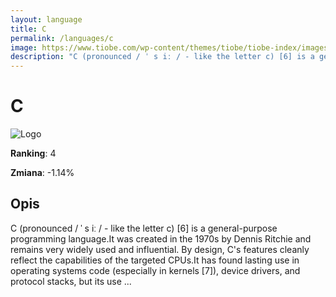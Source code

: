 ```yaml
---
layout: language
title: C
permalink: /languages/c
image: https://www.tiobe.com/wp-content/themes/tiobe/tiobe-index/images/C.png
description: "C (pronounced / ˈ s iː / - like the letter c) [6] is a general-purpose programming language.It was created in the 1970s by Dennis Ritchie and remains very widely used and influential. By design, C's features cleanly reflect the capabilities of the targeted CPUs.It has found lasting use in operating systems code (especially in kernels [7]), device drivers, and protocol stacks, but its use ..."
---
```


# C

![Logo](https://www.tiobe.com/wp-content/themes/tiobe/tiobe-index/images/C.png)

**Ranking**: 4

**Zmiana**: -1.14%    

## Opis

C (pronounced / ˈ s iː / - like the letter c) [6] is a general-purpose programming language.It was created in the 1970s by Dennis Ritchie and remains very widely used and influential. By design, C's features cleanly reflect the capabilities of the targeted CPUs.It has found lasting use in operating systems code (especially in kernels [7]), device drivers, and protocol stacks, but its use ...

